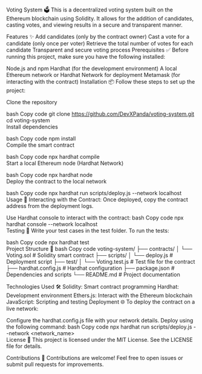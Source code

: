 Voting System 🗳️
This is a decentralized voting system built on the Ethereum blockchain using Solidity. It allows for the addition of candidates, casting votes, and viewing results in a secure and transparent manner.

Features ✨
Add candidates (only by the contract owner)
Cast a vote for a candidate (only once per voter)
Retrieve the total number of votes for each candidate
Transparent and secure voting process
Prerequisites ✅
Before running this project, make sure you have the following installed:

Node.js and npm
Hardhat (for the development environment)
A local Ethereum network or Hardhat Network for deployment
Metamask (for interacting with the contract)
Installation 📦
Follow these steps to set up the project:

Clone the repository

bash
Copy code
git clone https://github.com/DevXPanda/voting-system.git  
cd voting-system  
Install dependencies

bash
Copy code
npm install  
Compile the smart contract

bash
Copy code
npx hardhat compile  
Start a local Ethereum node (Hardhat Network)

bash
Copy code
npx hardhat node  
Deploy the contract to the local network

bash
Copy code
npx hardhat run scripts/deploy.js --network localhost  
Usage 🚀
Interacting with the Contract:
Once deployed, copy the contract address from the deployment logs.

Use Hardhat console to interact with the contract:
bash
Copy code
npx hardhat console --network localhost  
Testing 🧪
Write your test cases in the test folder. To run the tests:

bash
Copy code
npx hardhat test  
Project Structure 📁
bash
Copy code
voting-system/
├── contracts/
│   └── Voting.sol       # Solidity smart contract
├── scripts/
│   └── deploy.js        # Deployment script
├── test/
│   └── Voting.test.js   # Test file for the contract
├── hardhat.config.js    # Hardhat configuration
├── package.json         # Dependencies and scripts
└── README.md            # Project documentation

Technologies Used 🛠️
Solidity: Smart contract programming
Hardhat: Development environment
Ethers.js: Interact with the Ethereum blockchain
JavaScript: Scripting and testing
Deployment 🌐
To deploy the contract on a live network:

Configure the hardhat.config.js file with your network details.
Deploy using the following command:
bash
Copy code
npx hardhat run scripts/deploy.js --network <network_name>  
License 📜
This project is licensed under the MIT License. See the LICENSE file for details.

Contributions 🤝
Contributions are welcome! Feel free to open issues or submit pull requests for improvements.

